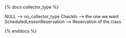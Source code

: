 {% docs collector_type %}

NULL --> no_collector_type
CheckIn --> the one we want
ScheduledLessonReservation --> Reservation of the class



{% enddocs %}